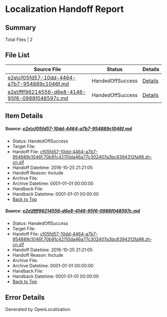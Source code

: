# <a name='report-top'></a> Localization Handoff Report

## Summary
 Total Files | 2

## File List
 Source File | Status | Details 
 ----------- | ------ | ------- 
 [e2e\cf05fd57-10dd-4464-a7b7-954889c1046f.md](https://github.com/OpenLocalizationTestOrg/ol-test0/blob/01f78333c3efcfd3c2cc2d889c1571838b9f46fe/e2e/cf05fd57-10dd-4464-a7b7-954889c1046f.md) | HandedOffSuccess | [Details](#3caf02392ec59788bdcd40d9468c0cb14d9e5b9e1)
 [e2e\ffff96214556-d6e8-4146-95f6-0988f048597c.md](https://github.com/OpenLocalizationTestOrg/ol-test0/blob/01f78333c3efcfd3c2cc2d889c1571838b9f46fe/e2e/ffff96214556-d6e8-4146-95f6-0988f048597c.md) | HandedOffSuccess | [Details](#3caf02392ec59788bdcd40d9468c0cb14d9e5b9e2)

## Item Details
##### <a name='3caf02392ec59788bdcd40d9468c0cb14d9e5b9e1'></a> Source: [e2e\cf05fd57-10dd-4464-a7b7-954889c1046f.md](https://github.com/OpenLocalizationTestOrg/ol-test0/blob/01f78333c3efcfd3c2cc2d889c1571838b9f46fe/e2e/cf05fd57-10dd-4464-a7b7-954889c1046f.md)
* Status: HandedOffSuccess
* Target File: 
* Handoff File: [cf05fd57-10dd-4464-a7b7-954889c1046f.70b91c42110da46a77c302407a3bc6394312fa98.zh-cn.xlf](https://github.com/OpenLocalizationTestOrg/ol-test0-handoff/blob/20b79e5d0817ef7632b3a833d948cca962b5799f/ol-handoff/OpenLocalizationTestOrg/ol-test0-zhcn/shujia/ht/cf05fd57-10dd-4464-a7b7-954889c1046f.70b91c42110da46a77c302407a3bc6394312fa98.zh-cn.xlf)
* Handoff Datetime: 2016-10-25 21:21:05
* Handoff Reason: Include
* Archive File: 
* Archive Datetime: 0001-01-01 00:00:00
* Handback File: 
* Handback Datetime: 0001-01-01 00:00:00
* [Back to Top](#report-top)

##### <a name='3caf02392ec59788bdcd40d9468c0cb14d9e5b9e2'></a> Source: [e2e\ffff96214556-d6e8-4146-95f6-0988f048597c.md](https://github.com/OpenLocalizationTestOrg/ol-test0/blob/01f78333c3efcfd3c2cc2d889c1571838b9f46fe/e2e/ffff96214556-d6e8-4146-95f6-0988f048597c.md)
* Status: HandedOffSuccess
* Target File: 
* Handoff File: [cf05fd57-10dd-4464-a7b7-954889c1046f.70b91c42110da46a77c302407a3bc6394312fa98.zh-cn.xlf](https://github.com/OpenLocalizationTestOrg/ol-test0-handoff/blob/20b79e5d0817ef7632b3a833d948cca962b5799f/ol-handoff/OpenLocalizationTestOrg/ol-test0-zhcn/shujia/ht/cf05fd57-10dd-4464-a7b7-954889c1046f.70b91c42110da46a77c302407a3bc6394312fa98.zh-cn.xlf)
* Handoff Datetime: 2016-10-25 21:21:05
* Handoff Reason: Include
* Archive File: 
* Archive Datetime: 0001-01-01 00:00:00
* Handback File: 
* Handback Datetime: 0001-01-01 00:00:00
* [Back to Top](#report-top)


## Error Details

Generated by OpenLocalization.
